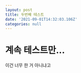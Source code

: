 ```yaml
---
layout: post
title: 두번째 테스트
date: '2021-09-01T14:32:03.106Z'
categories: null
---
```




# 계속 테스트만...

이건 너무 한 거 아니냐고